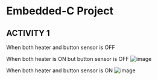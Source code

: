 # Embedded-C Project

## ACTIVITY 1
When both heater and button sensor is OFF

When both heater is ON but button sensor is OFF
![image](https://user-images.githubusercontent.com/80700297/116536777-f88dbf80-a902-11eb-9c0d-6170dc34fbda.PNG)

When both heater and button sensor is ON
![image](https://user-images.githubusercontent.com/80700297/116535169-0c382680-a901-11eb-94c4-8eda1b208c60.PNG)
